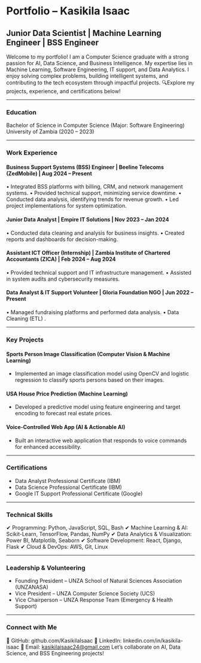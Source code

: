 # Portfolio – Kasikila Isaac
## Junior Data Scientist | Machine Learning Engineer | BSS Engineer
Welcome to my portfolio! I am a Computer Science graduate with a strong passion for AI, Data Science, and Business Intelligence. My expertise lies in Machine Learning, Software Engineering, IT support, and Data Analytics. I enjoy solving complex problems, building intelligent systems, and contributing to the tech ecosystem through impactful projects. 
🔍Explore my projects, experience, and certifications below!
________________________________________
### Education
Bachelor of Science in Computer Science (Major: Software Engineering)
University of Zambia (2020 – 2023)
________________________________________
### Work Experience
#### Business Support Systems (BSS) Engineer | Beeline Telecoms (ZedMobile) | Aug 2024 – Present
•	Integrated BSS platforms with billing, CRM, and network management systems.
•	Provided technical support, minimizing service downtime.
•	Conducted data analysis, identifying trends for revenue growth.
•	Led project implementations for system optimization.
#### Junior Data Analyst | Empire IT Solutions | Nov 2023 – Jan 2024
•	Conducted data cleaning and analysis for business insights.
•	Created reports and dashboards for decision-making.
#### Assistant ICT Officer (Internship) | Zambia Institute of Chartered Accountants (ZICA) | Feb 2024 – Aug 2024
•	Provided technical support and IT infrastructure management.
•	Assisted in system audits and cybersecurity measures.
#### Data Analyst & IT Support Volunteer | Gloria Foundation NGO | Jun 2022 – Present
•	Managed fundraising platforms and performed data analysis.
•	Data Cleaning (ETL) .
________________________________________
### Key Projects
#### Sports Person Image Classification (Computer Vision & Machine Learning)
- Implemented an image classification model using OpenCV and logistic regression to classify sports persons based on their images.
#### USA House Price Prediction (Machine Learning)
- Developed a predictive model using feature engineering and target encoding to forecast real estate prices.
#### Voice-Controlled Web App (AI & Actionable AI)
- Built an interactive web application that responds to voice commands for enhanced accessibility.
________________________________________
### Certifications
- Data Analyst Professional Certificate (IBM)
- Data Science Professional Certificate (IBM)
- Google IT Support Professional Certificate (Google)

________________________________________
### Technical Skills
✔ Programming: Python, JavaScript, SQL, Bash
✔ Machine Learning & AI: Scikit-Learn, TensorFlow, Pandas, NumPy
✔ Data Analytics & Visualization: Power BI, Matplotlib, Seaborn
✔ Software Development: React, Django, Flask
✔ Cloud & DevOps: AWS, Git, Linux
________________________________________
### Leadership & Volunteering
- Founding President – UNZA School of Natural Sciences Association (UNZANASA)
- Vice President – UNZA Computer Science Society (UCS)
- Vice Chairperson – UNZA Response Team (Emergency & Health Support)
________________________________________
### Connect with Me
🔗 GitHub: github.com/KasikilaIsaac
🔗 LinkedIn: linkedin.com/in/kasikila-isaac
📧 Email: kasikilaisaac24@gmail.com
  Let’s collaborate on AI, Data Science, and BSS Engineering projects!


